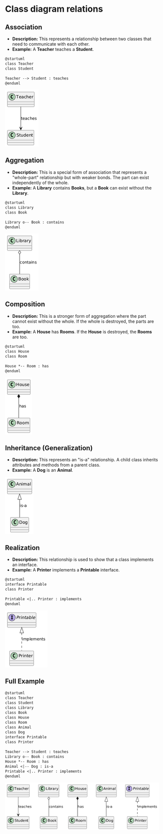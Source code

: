# Class diagram relations

## Association

- **Description:** This represents a relationship between two classes that need to communicate with each other.
- **Example:** A **Teacher** teaches a **Student**.

```plantuml
@startuml
class Teacher
class Student

Teacher --> Student : teaches
@enduml
```

![](./relation/association.png)

## Aggregation

- **Description:** This is a special form of association that represents a "whole-part" relationship but with weaker bonds. The part can exist independently of the whole.
- **Example:** A **Library** contains **Books**, but a **Book** can exist without the **Library**.

```plantuml
@startuml
class Library
class Book

Library o-- Book : contains
@enduml
```

![](./relation/aggregation.png)

## Composition

- **Description:** This is a stronger form of aggregation where the part cannot exist without the whole. If the whole is destroyed, the parts are too.
- **Example:** A **House** has **Rooms**. If the **House** is destroyed, the **Rooms** are too.

```plantuml
@startuml
class House
class Room

House *-- Room : has
@enduml
```

![](./relation/composition.png)

## Inheritance (Generalization)

- **Description:** This represents an "is-a" relationship. A child class inherits attributes and methods from a parent class.
- **Example:** A **Dog** is an **Animal**.

![](./relation/generalization.png)

## Realization

- **Description:** This relationship is used to show that a class implements an interface.
- **Example:** A **Printer** implements a **Printable** interface.

```plantuml
@startuml
interface Printable
class Printer

Printable <|.. Printer : implements
@enduml
```

![](./relation/realization.png)

## Full Example

```plantuml
@startuml
class Teacher
class Student
class Library
class Book
class House
class Room
class Animal
class Dog
interface Printable
class Printer

Teacher --> Student : teaches
Library o-- Book : contains
House *-- Room : has
Animal <|-- Dog : is-a
Printable <|.. Printer : implements
@enduml
```

![](./relation/fullexample.png)